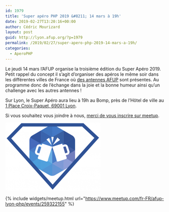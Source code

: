 ```yaml
---
id: 1979
title: 'Super apéro PHP 2019 &#8211; 14 mars à 19h'
date: 2019-02-27T13:20:16+00:00
author: Cédric Mourizard
layout: post
guid: http://lyon.afup.org/?p=1979
permalink: /2019/02/27/super-apero-php-2019-14-mars-a-19h/
categories:
  - AperoPHP
---
```

Le jeudi 14 mars l&rsquo;AFUP organise la troisième édition du Super Apéro 2019. Petit rappel du concept il s&rsquo;agit d&rsquo;organiser des apéros le même soir dans les différentes villes de France où [des antennes AFUP](https://afup.org/association/antennes) sont présentes. Au programme donc de l&rsquo;échange dans la joie et la bonne humeur ainsi qu&rsquo;un challenge avec les autres antennes !

Sur Lyon, le Super Apéro aura lieu à 19h au Bomp, près de l&rsquo;Hötel de ville au [1 Place Croix-Paquet, 69001 Lyon](https://goo.gl/maps/tjMndLV38mK2).

Si vous souhaitez vous joindre à nous, [merci de vous inscrire sur meetup](https://www.meetup.com/fr-FR/afup-lyon-php/events/259322155/).

![Logo super apéro](/files/2017/02/super_apero_php-300x213.png)


{% include widgets/meetup.html url="https://www.meetup.com/fr-FR/afup-lyon-php/events/259322155" %}
